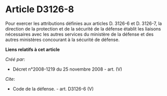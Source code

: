 # Article D3126-8

Pour exercer les attributions définies aux articles D. 3126-6 et D. 3126-7, la direction de la protection et de la sécurité
de la défense établit les liaisons nécessaires avec les autres services du ministère de la défense et des autres ministères
concourant à la sécurité de défense.

**Liens relatifs à cet article**

_Créé par_:

  - Décret n°2008-1219 du 25 novembre 2008 - art. (V)

_Cite_:

  - Code de la défense. - art. D3126-6 (V)
